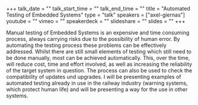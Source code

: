 +++
talk_date = ""
talk_start_time = ""
talk_end_time = ""
title = "Automated Testing of Embedded Systems"
type = "talk"
speakers = ["axel-giernas"]
youtube = ""
vimeo = ""
speakerdeck = ""
slideshare = ""
slides = ""
+++

Manual testing of Embedded Systems is an expensive and time consuming process, always carrying risks due to the possibility of human error. By automating the testing process these problems can be effectively addressed. Whilst there are still small elements of testing which still need to be done manually, most can be achieved automatically. This, over the time, will reduce cost, time and effort involved, as well as increasing the reliability of the target system in question. The process can also be used to check the compatibility of updates und upgrades. I will be presenting examples of automated testing already in use in the railway industry (warning systems, which protect human life) and will be presenting a way for the use in other systems.
